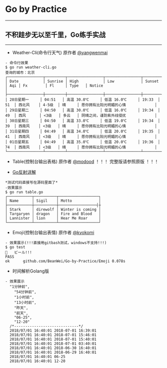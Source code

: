 # Go by Practice
-------------------------------
## 不积跬步无以至千里，Go练手实战
-------------------------------

* Weather-Cli(命令行天气)
    原作者 [@yangwenmai](https://github.com/yangwenmai/wg)    
```
- 命令行效果
$ go run weather-cli.go
查询的城市：北京
┌────────────────┬─────────┬────────────────┬────────────────┬────────┬─────┬───────────┬────────┬────────┬──────────────────────────────────────┐
│ Date           │ Sunrise │ High           │ Low            │ Sunset │ Aqi │ Fx        │ Fl     │ Type   │ Notice                               │
├────────────────┼─────────┼────────────────┼────────────────┼────────┼─────┼───────────┼────────┼────────┼──────────────────────────────────────┤
│ 28日星期一     │ 04:51   │ 高温 30.0℃     │ 低温 16.0℃     │ 19:33  │ 51  │ 西北风    │ 4-5级  │ 晴     │ 愿你拥有比阳光明媚的心情             │
│ 29日星期二     │ 04:50   │ 高温 30.0℃     │ 低温 16.0℃     │ 19:34  │ 49  │ 西风      │ <3级   │ 多云   │ 阴晴之间，谨防紫外线侵扰             │
│ 30日星期三     │ 04:50   │ 高温 33.0℃     │ 低温 19.0℃     │ 19:34  │ 39  │ 西南风    │ <3级   │ 晴     │ 愿你拥有比阳光明媚的心情             │
│ 31日星期四     │ 04:49   │ 高温 34.0℃     │ 低温 20.0℃     │ 19:35  │ 41  │ 西南风    │ <3级   │ 晴     │ 愿你拥有比阳光明媚的心情             │
│ 01日星期五     │ 04:49   │ 高温 35.0℃     │ 低温 20.0℃     │ 19:36  │ 74  │ 西南风    │ <3级   │ 晴     │ 愿你拥有比阳光明媚的心情             │
└────────────────┴─────────┴────────────────┴────────────────┴────────┴─────┴───────────┴────────┴────────┴──────────────────────────────────────
```

* Table(控制台输出表格)
    原作者 [@modood](https://github.com/modood/table)
    ！！！ 完整版请参照原版 ！！！
- [Go反射详解](http://www.cnblogs.com/golove/p/5909541.html)
```
*测试代码直接写在源码里面了*
-效果展示
$ go run table.go
┌───────────┬──────────┬──────────────────┐
│ Name      │ Sigil    │ Motto            │
├───────────┼──────────┼─────────────────┤┼
│ Stark     │ direwolf │ Winter is coming │
│ Targaryen │ dragon   │ Fire and Blood   │
│ Lannister │ lion     │ Hear Me Roar     │
└───────────┴──────────┴──────────────────┘
```

* Emoji(控制台输出表情)
    原作者 [@kyokomi](https://github.com/kyokomi/emoji)
```
- 效果展示(!!!直接用gitbash测试，windows不支持!!!)
$ go test
🍺   ビール!!!
PASS
ok      github.com/BeanWei/Go-by-Practice/Emoji 0.078s
```

* 时间解析Golang版
```
- 效果展示
  "1分钟前",
	"54分钟前",
	"1小时前",
	"13小时前",
	"昨天",
	"前天",
	"06-25",
	"12-20"
  /*-----------------------------*/
  2018/07/01 16:40:01 2018-07-01 16:39:01
  2018/07/01 16:40:01 2018-07-01 15:46:01
  2018/07/01 16:40:01 2018-07-01 15:40:01
  2018/07/01 16:40:01 2018-07-01 03:40:01
  2018/07/01 16:40:01 2018-06-30 16:40:01
  2018/07/01 16:40:01 2018-06-29 16:40:01
  2018/07/01 16:40:01 06-25
  2018/07/01 16:40:01 12-20
```